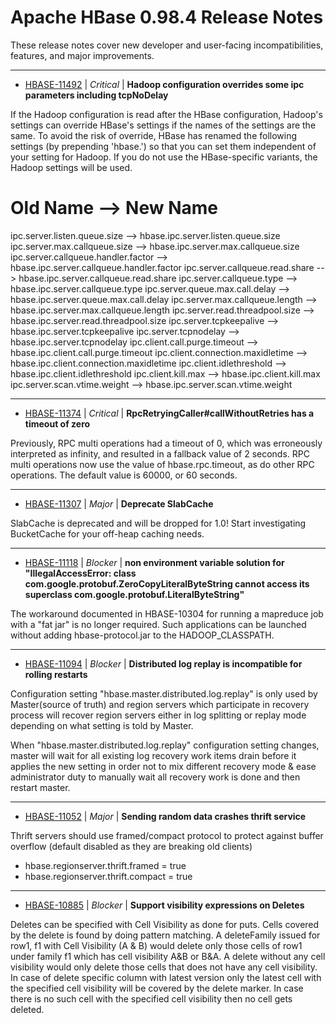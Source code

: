 
<!---
# Licensed to the Apache Software Foundation (ASF) under one
# or more contributor license agreements.  See the NOTICE file
# distributed with this work for additional information
# regarding copyright ownership.  The ASF licenses this file
# to you under the Apache License, Version 2.0 (the
# "License"); you may not use this file except in compliance
# with the License.  You may obtain a copy of the License at
#
#     http://www.apache.org/licenses/LICENSE-2.0
#
# Unless required by applicable law or agreed to in writing, software
# distributed under the License is distributed on an "AS IS" BASIS,
# WITHOUT WARRANTIES OR CONDITIONS OF ANY KIND, either express or implied.
# See the License for the specific language governing permissions and
# limitations under the License.
-->
# Apache HBase  0.98.4 Release Notes

These release notes cover new developer and user-facing incompatibilities, features, and major improvements.


---

* [HBASE-11492](https://issues.apache.org/jira/browse/HBASE-11492) | *Critical* | **Hadoop configuration overrides some ipc parameters including tcpNoDelay**

If the Hadoop configuration is read after the HBase configuration, Hadoop's settings can override HBase's settings if the names of the settings are the same. To avoid the risk of override, HBase has renamed the following settings (by prepending 'hbase.') so that you can set them independent of your setting for Hadoop. If you do not use the HBase-specific variants, the Hadoop settings will be used.

Old Name   -->   New Name
======================================================
ipc.server.listen.queue.size   -->   hbase.ipc.server.listen.queue.size
ipc.server.max.callqueue.size   -->   hbase.ipc.server.max.callqueue.size
ipc.server.callqueue.handler.factor --> hbase.ipc.server.callqueue.handler.factor
ipc.server.callqueue.read.share --> hbase.ipc.server.callqueue.read.share
ipc.server.callqueue.type --> hbase.ipc.server.callqueue.type
ipc.server.queue.max.call.delay --> hbase.ipc.server.queue.max.call.delay
ipc.server.max.callqueue.length --> hbase.ipc.server.max.callqueue.length
ipc.server.read.threadpool.size   -->  hbase.ipc.server.read.threadpool.size
ipc.server.tcpkeepalive   -->   hbase.ipc.server.tcpkeepalive
ipc.server.tcpnodelay   -->   hbase.ipc.server.tcpnodelay
ipc.client.call.purge.timeout   -->   hbase.ipc.client.call.purge.timeout
ipc.client.connection.maxidletime   -->   hbase.ipc.client.connection.maxidletime
ipc.client.idlethreshold   -->   hbase.ipc.client.idlethreshold
ipc.client.kill.max   -->   hbase.ipc.client.kill.max
ipc.server.scan.vtime.weight --> hbase.ipc.server.scan.vtime.weight


---

* [HBASE-11374](https://issues.apache.org/jira/browse/HBASE-11374) | *Critical* | **RpcRetryingCaller#callWithoutRetries has a timeout of zero**

Previously, RPC multi operations had a timeout of 0, which was erroneously interpreted as infinity, and resulted in a fallback value of 2 seconds. RPC multi operations now use the value of hbase.rpc.timeout, as do other RPC operations. The default value is 60000, or 60 seconds.


---

* [HBASE-11307](https://issues.apache.org/jira/browse/HBASE-11307) | *Major* | **Deprecate SlabCache**

SlabCache is deprecated and will be dropped for 1.0! Start investigating BucketCache for your off-heap caching needs.


---

* [HBASE-11118](https://issues.apache.org/jira/browse/HBASE-11118) | *Blocker* | **non environment variable solution for "IllegalAccessError: class com.google.protobuf.ZeroCopyLiteralByteString cannot access its superclass com.google.protobuf.LiteralByteString"**

The workaround documented in HBASE-10304 for running a mapreduce job with a "fat jar" is no longer required. Such applications can be launched without adding hbase-protocol.jar to the HADOOP\_CLASSPATH.


---

* [HBASE-11094](https://issues.apache.org/jira/browse/HBASE-11094) | *Blocker* | **Distributed log replay is incompatible for rolling restarts**

Configuration setting "hbase.master.distributed.log.replay" is only used by Master(source of truth) and region servers which participate in recovery process will recover region servers either in log splitting or replay mode depending on what setting is told by Master.

When "hbase.master.distributed.log.replay" configuration setting changes, master will wait for all existing log recovery work items drain before it applies the new setting in order not to mix different recovery mode & ease administrator duty to manually wait all recovery work is done and then restart master.


---

* [HBASE-11052](https://issues.apache.org/jira/browse/HBASE-11052) | *Major* | **Sending random data crashes thrift service**

Thrift servers should use framed/compact protocol to protect against buffer overflow (default disabled as they are breaking old clients)
- hbase.regionserver.thrift.framed = true
- hbase.regionserver.thrift.compact = true


---

* [HBASE-10885](https://issues.apache.org/jira/browse/HBASE-10885) | *Blocker* | **Support visibility expressions on Deletes**

Deletes can be specified with Cell Visibility as done for puts.
Cells covered by the delete is found by doing pattern matching. 
A deleteFamily issued for row1, f1 with Cell Visibility (A & B) would delete only those cells of row1 under family f1 which has cell visibility A&B or B&A. A delete without any cell visibility would only delete those cells that does not have any cell visibility.
In case of delete specific column with latest version only the latest cell with the specified cell visibility will be covered by the delete marker. In case there is no such cell with the specified cell visibility then no cell gets deleted.



